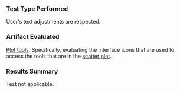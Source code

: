 ### Test Type Performed
User's text adjustments are respected.

### Artifact Evaluated
[Plot tools](https://docs.bokeh.org/en/latest/docs/user_guide/interaction/tools.html#ug-interaction-tools). Specifically, evaluating the interface icons that are used to access the tools that are in the [scatter plot](https://quansight-labs.github.io/bokeh-a11y-audit/#_ts1723552414769).

### Results Summary
Test not applicable.
<!-- 
### Expected Behavior (Pass/Fail)
- *FAIL* - We expect that any styling changes a user makes (contrast, text strokes, etc) are not blocked from taking effect, and the charts do no override these styling changes.

### Image or Video of Failure 
<figure>
    <img width="803" alt="A scatter plot is shown. A high contrast filter has been implemented, and the web browser background is black with yellow font. However, the chart space retains it's default color scheme - the contrast change was not applied (fails)." src="../assets/plot-tools_style-change-respected.png">
    <figcaption>A scatter plot is shown. A high contrast filter has been implemented, and the web browser background is black with yellow font. However, the chart space retains it's default color scheme - the contrast change was not applied (fails).</figcaption>
</figure>

### Steps to Reproduce
Using Windows contrast themes, choose Night Sky (high contrast) option and apply.

### Guidelines and Standards Used
User's text adjustments are not respected [https://chartability.github.io/POUR-CAF/#__userstextadjustmentsarenotrespected__](https://chartability.github.io/POUR-CAF/#__userstextadjustmentsarenotrespected__)

### Related Evidence
See "User style change not respected (critical)" evidence.

### Known or Documented Issues
(If there is already a github issue created for this test or a related test, it will be listed here.)

### Technical Details
- Chrome Version 128.0.6613.85 (64-bit)
- Windows high contrast theme
- Windows 11 Build 22631.3958

*Updated as of: September 2nd, 2024*

### Notes
Notes go here -->